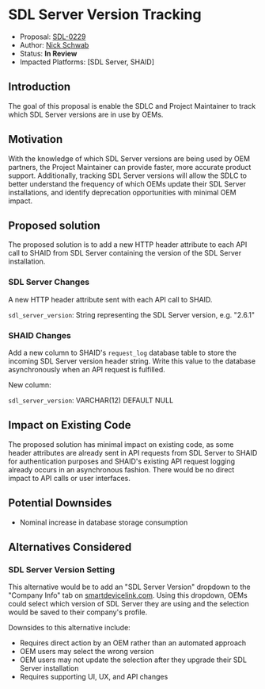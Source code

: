 # SDL Server Version Tracking

* Proposal: [SDL-0229](0229-sdl-server-version-tracking.md)
* Author: [Nick Schwab](https://github.com/nickschwab)
* Status: **In Review**
* Impacted Platforms: [SDL Server, SHAID]

## Introduction

The goal of this proposal is enable the SDLC and Project Maintainer to track which SDL Server versions are in use by OEMs.

## Motivation

With the knowledge of which SDL Server versions are being used by OEM partners, the Project Maintainer can provide faster, more accurate product support. Additionally, tracking SDL Server versions will allow the SDLC to better understand the frequency of which OEMs update their SDL Server installations, and identify deprecation opportunities with minimal OEM impact.

## Proposed solution

The proposed solution is to add a new HTTP header attribute to each API call to SHAID from SDL Server containing the version of the SDL Server installation.

### SDL Server Changes

A new HTTP header attribute sent with each API call to SHAID.

`sdl_server_version`: String representing the SDL Server version, e.g. "2.6.1"

### SHAID Changes

Add a new column to SHAID's `request_log` database table to store the incoming SDL Server version header string. Write this value to the database asynchronously when an API request is fulfilled.

New column:

`sdl_server_version`: VARCHAR(12) DEFAULT NULL


## Impact on Existing Code
The proposed solution has minimal impact on existing code, as some header attributes are already sent in API requests from SDL Server to SHAID for authentication purposes and SHAID's existing API request logging already occurs in an asynchronous fashion. There would be no direct impact to API calls or user interfaces.

## Potential Downsides

* Nominal increase in database storage consumption

## Alternatives Considered

### SDL Server Version Setting
This alternative would be to add an "SDL Server Version" dropdown to the "Company Info" tab on [smartdevicelink.com](https://smartdevicelink.com). Using this dropdown, OEMs could select which version of SDL Server they are using and the selection would be saved to their company's profile.

Downsides to this alternative include:

* Requires direct action by an OEM rather than an automated approach
* OEM users may select the wrong version
* OEM users may not update the selection after they upgrade their SDL Server installation
* Requires supporting UI, UX, and API changes
